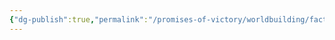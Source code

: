 ```yaml
---
{"dg-publish":true,"permalink":"/promises-of-victory/worldbuilding/factions/cult-of-the-gifted/edard-combell/","title":"Edard Combell","noteIcon":"Settlement","created":"2023-03-29T16:20:34.578+02:00","updated":"2023-04-07T13:28:17.369+02:00"}
---
```

